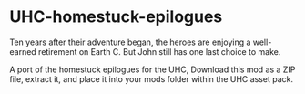 # UHC-homestuck-epilogues

Ten years after their adventure began, the heroes are enjoying a well-earned retirement on Earth C. But John still has one last choice to make.

A port of the homestuck epilogues for the UHC, Download this mod as a ZIP file, extract it, and place it into your mods folder within the UHC asset pack.
